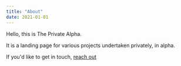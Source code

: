 ```yaml
---
title: "About"
date: 2021-01-01
---
```


Hello, this is The Private Alpha.



It is a landing page for various projects undertaken privately, in alpha.



If you'd like to get in touch, [reach out](mailto:hello@theprivatealpha.com)
